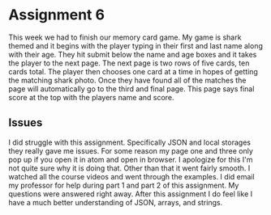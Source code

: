 # Assignment 6
This week we had to finish our memory card game. My game is shark themed and it begins with the player typing in their first and last name along with their age. They hit submit below the name and age boxes and it takes the player to the next page. The next page is two rows of five cards, ten cards total. The player then chooses one card at a time in hopes of getting the matching shark photo. Once they have found all of the matches the page will automatically go to the third and final page. This page says final score at the top with the players name and score.

## Issues
I did struggle with this assignment. Specifically JSON and local storages they really gave me issues. For some reason my page one and three only pop up if you open it in atom and open in browser. I apologize for this I'm not quite sure why it is doing that. Other than that it went fairly smooth. I watched all the course videos and went through the examples. I did email my professor for help during part 1 and part 2 of this assignment. My questions were answered right away. After this assignment I do feel like I have a much better understanding of JSON, arrays, and strings. 
